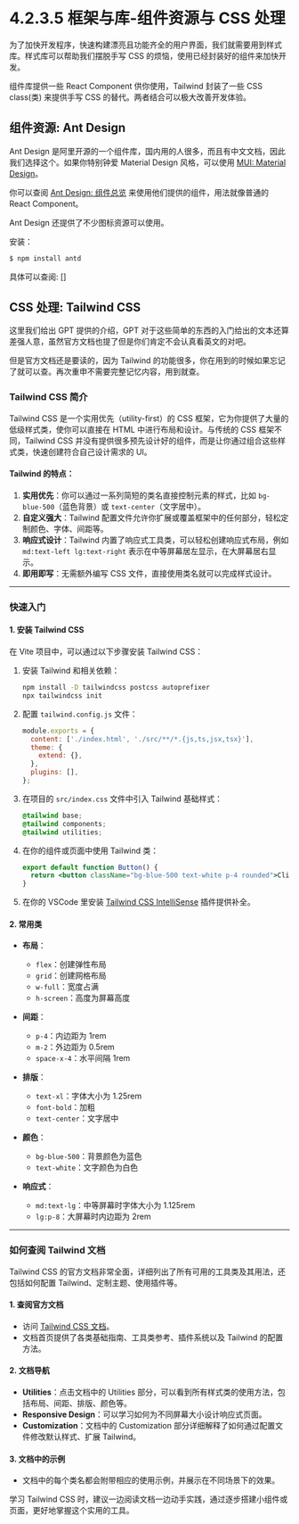 # 4.2.3.5 框架与库-组件资源与 CSS 处理

为了加快开发程序，快速构建漂亮且功能齐全的用户界面，我们就需要用到样式库。样式库可以帮助我们摆脱手写 CSS 的烦恼，使用已经封装好的组件来加快开发。

组件库提供一些 React Component 供你使用，Tailwind 封装了一些 CSS class(类) 来提供手写 CSS 的替代。两者结合可以极大改善开发体验。

## 组件资源: Ant Design

Ant Design 是阿里开源的一个组件库，国内用的人很多，而且有中文文档，因此我们选择这个。如果你特别钟爱 Material Design 风格，可以使用 [MUI: Material Design](https://mui.com/material-ui/)。

你可以查阅 [Ant Design: 组件总览](https://ant.design/components/overview-cn/) 来使用他们提供的组件，用法就像普通的 React Component。

Ant Design 还提供了不少图标资源可以使用。

安装：

``` bash
$ npm install antd
```

具体可以查阅: []

## CSS 处理: Tailwind CSS

这里我们给出 GPT 提供的介绍，GPT 对于这些简单的东西的入门给出的文本还算差强人意，虽然官方文档也提了但是你们肯定不会认真看英文的对吧。

但是官方文档还是要读的，因为 Tailwind 的功能很多，你在用到的时候如果忘记了就可以查。再次重申不需要完整记忆内容，用到就查。

### Tailwind CSS 简介

Tailwind CSS 是一个实用优先（utility-first）的 CSS 框架，它为你提供了大量的低级样式类，使你可以直接在 HTML 中进行布局和设计。与传统的 CSS 框架不同，Tailwind CSS 并没有提供很多预先设计好的组件，而是让你通过组合这些样式类，快速创建符合自己设计需求的 UI。

#### Tailwind 的特点：
1. **实用优先**：你可以通过一系列简短的类名直接控制元素的样式，比如 `bg-blue-500`（蓝色背景）或 `text-center`（文字居中）。
2. **自定义强大**：Tailwind 配置文件允许你扩展或覆盖框架中的任何部分，轻松定制颜色、字体、间距等。
3. **响应式设计**：Tailwind 内置了响应式工具类，可以轻松创建响应式布局，例如 `md:text-left lg:text-right` 表示在中等屏幕居左显示，在大屏幕居右显示。
4. **即用即写**：无需额外编写 CSS 文件，直接使用类名就可以完成样式设计。

---

### 快速入门

#### 1. 安装 Tailwind CSS

在 Vite 项目中，可以通过以下步骤安装 Tailwind CSS：

1. 安装 Tailwind 和相关依赖：
   ```bash
   npm install -D tailwindcss postcss autoprefixer
   npx tailwindcss init
   ```

2. 配置 `tailwind.config.js` 文件：
   ```javascript
   module.exports = {
     content: ['./index.html', './src/**/*.{js,ts,jsx,tsx}'],
     theme: {
       extend: {},
     },
     plugins: [],
   };
   ```

3. 在项目的 `src/index.css` 文件中引入 Tailwind 基础样式：
   ```css
   @tailwind base;
   @tailwind components;
   @tailwind utilities;
   ```

4. 在你的组件或页面中使用 Tailwind 类：
   ```jsx
   export default function Button() {
     return <button className="bg-blue-500 text-white p-4 rounded">Click Me</button>;
   }
   ```
5. 在你的 VSCode 里安装 [Tailwind CSS IntelliSense](https://marketplace.visualstudio.com/items?itemName=bradlc.vscode-tailwindcss) 插件提供补全。
#### 2. 常用类

- **布局**：
  - `flex`：创建弹性布局
  - `grid`：创建网格布局
  - `w-full`：宽度占满
  - `h-screen`：高度为屏幕高度

- **间距**：
  - `p-4`：内边距为 1rem
  - `m-2`：外边距为 0.5rem
  - `space-x-4`：水平间隔 1rem

- **排版**：
  - `text-xl`：字体大小为 1.25rem
  - `font-bold`：加粗
  - `text-center`：文字居中

- **颜色**：
  - `bg-blue-500`：背景颜色为蓝色
  - `text-white`：文字颜色为白色

- **响应式**：
  - `md:text-lg`：中等屏幕时字体大小为 1.125rem
  - `lg:p-8`：大屏幕时内边距为 2rem

---

### 如何查阅 Tailwind 文档

Tailwind CSS 的官方文档非常全面，详细列出了所有可用的工具类及其用法，还包括如何配置 Tailwind、定制主题、使用插件等。

#### 1. **查阅官方文档**
- 访问 [Tailwind CSS 文档](https://tailwindcss.com/docs)。
- 文档首页提供了各类基础指南、工具类参考、插件系统以及 Tailwind 的配置方法。

#### 2. **文档导航**
- **Utilities**：点击文档中的 Utilities 部分，可以看到所有样式类的使用方法，包括布局、间距、排版、颜色等。
- **Responsive Design**：可以学习如何为不同屏幕大小设计响应式页面。
- **Customization**：文档中的 Customization 部分详细解释了如何通过配置文件修改默认样式、扩展 Tailwind。

#### 3. **文档中的示例**
- 文档中的每个类名都会附带相应的使用示例，并展示在不同场景下的效果。
  
学习 Tailwind CSS 时，建议一边阅读文档一边动手实践，通过逐步搭建小组件或页面，更好地掌握这个实用的工具。